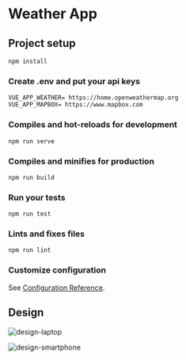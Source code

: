 # Weather App

## Project setup
```
npm install
```

### Create .env and put your api keys
```
VUE_APP_WEATHER= https://home.openweathermap.org
VUE_APP_MAPBOX= https://www.mapbox.com
```


### Compiles and hot-reloads for development
```
npm run serve
```

### Compiles and minifies for production
```
npm run build
```

### Run your tests
```
npm run test
```

### Lints and fixes files
```
npm run lint
```

### Customize configuration
See [Configuration Reference](https://cli.vuejs.org/config/).

## Design

![design-laptop](https://user-images.githubusercontent.com/41836377/80485836-68691300-895a-11ea-93ce-acf86073bbd4.jpg)

![design-smartphone](https://user-images.githubusercontent.com/41836377/80485951-92223a00-895a-11ea-9a42-b21c480680ec.jpg)
